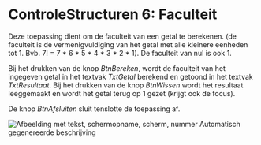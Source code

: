 # ControleStructuren 6: Faculteit

Deze toepassing dient om de faculteit van een getal te berekenen. (de
faculteit is de vermenigvuldiging van het getal met alle kleinere
eenheden tot 1. Bvb. 7! = 7 \* 6 \* 5 \* 4 \* 3 \* 2 \* 1). De faculteit
van nul is ook 1.

Bij het drukken van de knop *BtnBereken*, wordt de faculteit van het
ingegeven getal in het textvak *TxtGetal* berekend en getoond in het
textvak *TxtResultaat*. Bij het drukken van de knop *BtnWissen* wordt
het resultaat leeggemaakt en wordt het getal terug op 1 gezet (krijgt
ook de focus).

De knop *BtnAfsluiten* sluit tenslotte de toepassing af.

![Afbeelding met tekst, schermopname, scherm, nummer Automatisch
gegenereerde
beschrijving](./media/image1.png)